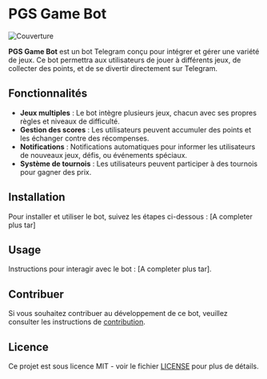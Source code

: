 # PGS Game Bot
![Couverture](0src/img/repository.png)

**PGS Game Bot** est un bot Telegram conçu pour intégrer et gérer une variété de jeux. Ce bot permettra aux utilisateurs de jouer à différents jeux, de collecter des points, et de se divertir directement sur Telegram.

## Fonctionnalités
- **Jeux multiples** : Le bot intègre plusieurs jeux, chacun avec ses propres règles et niveaux de difficulté.
- **Gestion des scores** : Les utilisateurs peuvent accumuler des points et les échanger contre des récompenses.
- **Notifications** : Notifications automatiques pour informer les utilisateurs de nouveaux jeux, défis, ou événements spéciaux.
- **Système de tournois** : Les utilisateurs peuvent participer à des tournois pour gagner des prix.

## Installation
Pour installer et utiliser le bot, suivez les étapes ci-dessous :
[A completer plus tar]

## Usage
Instructions pour interagir avec le bot :
[A completer plus tar].

## Contribuer
Si vous souhaitez contribuer au développement de ce bot, veuillez consulter les instructions de [contribution](CONTRIBUTING.md).

## Licence
Ce projet est sous licence MIT - voir le fichier [LICENSE](LICENSE) pour plus de détails.
